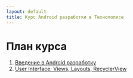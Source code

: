 ```yaml
---
layout: default
title: Курс Android разработки в Технополисе
---
```


# План курса

1. [Введение в Android разработку](01_intro/)
2. [User Interface: Views, Layouts, RecyclerView](02_views_layouts_recycler/)

